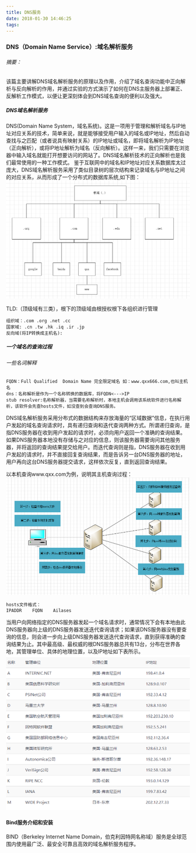 ```yaml
---
title: DNS服务
date: 2018-01-30 14:46:25
tags:
---
```

### DNS（Domain Name Service）:域名解析服务

###### 摘要：
该篇主要讲解DNS域名解析服务的原理以及作用，介绍了域名查询功能中正向解析与反向解析的作用，并通过实验的方式演示了如何在DNS主服务器上部署正、反解析工作模式，以便让更深刻体会到DNS域名查询的便利以及强大。

<!---more--->
##### DNS域名解析服务
DNS(Domain Name System，域名系统)。这是一项用于管理和解析域名与IP地址对应关系的技术，简单来说，就是能够接受用户输入的域名或IP地址，然后自动查找与之匹配（或者说具有映射关系）的IP地址或域名，即将域名解析为IP地址（正向解析），或将IP地址解析为域名（反向解析）。这样一来，我们只需要在浏览器中输入域名就能打开想要访问的网站了。DNS域名解析技术的正向解析也是我们最常使用的一种工作模式。
鉴于互联网中的域名和IP地址对应关系数据库太过庞大，DNS域名解析服务采用了类似目录树的层次结构来记录域名与IP地址之间的对应关系，从而形成了一个分布式的数据库系统,如下图：
![](/assets/img/dns结构.png)

TLD:（顶级域有三类），根下的顶级域由根授权根下各组织进行管理
```
组织域：.com .org .net .cc
国家域: .cn .tw .hk .iq .ir .jp
反向域(将IP转换成主机名):
```

##### 一个域名的查询过程
###### 一些名词解释
```
FQDN：Full Qualified  Domain Name 完全限定域名 如：www.qxx666.com,也叫主机名
dns：名称解析是作为一个名称转换的数据库，将FQDN<--->IP
stub resolver:名称解析器，当需要名称解析时，本地主机会调用该系统软件进行名称解析，该软件会先查hosts文件，如没查到会查询DNS服务。

```
DNS域名解析服务采用分布式的数据结构来存放海量的“区域数据”信息，在执行用户发起的域名查询请求时，具有递归查询和迭代查询两种方式。所谓递归查询，是指DNS服务器在收到用户发起的请求时，必须向用户返回一个准确的查询结果。如果DNS服务器本地没有存储与之对应的信息，则该服务器需要询问其他服务器，并将返回的查询结果提交给用户。而迭代查询则是指，DNS服务器在收到用户发起的请求时，并不直接回复查询结果，而是告诉另一台DNS服务器的地址，用户再向这台DNS服务器提交请求，这样依次反复，直到返回查询结果。

以本机查询www.qxx.com为例，说明其主机查询过程：
![](/assets/img/dns查询过程.png)

````
hosts文件格式：
IPADDR    FQDN    Ailases
````
当用户向网络指定的DNS服务器发起一个域名请求时，通常情况下会有本地由此DNS服务器向上级的DNS服务器发送迭代查询请求；如果该DNS服务器没有要查询的信息，则会进一步向上级DNS服务器发送迭代查询请求，直到获得准确的查询结果为止。其中最高级、最权威的根DNS服务器总共有13台，分布在世界各地，其管理单位、具体的地理位置，以及IP地址如下表所示。
![](/assets/img/各地域名服务器.png)

#### Bind服务介绍和安装
BIND（Berkeley Internet Name Domain，伯克利因特网名称域）服务是全球范围内使用最广泛、最安全可靠且高效的域名解析服务程序。
